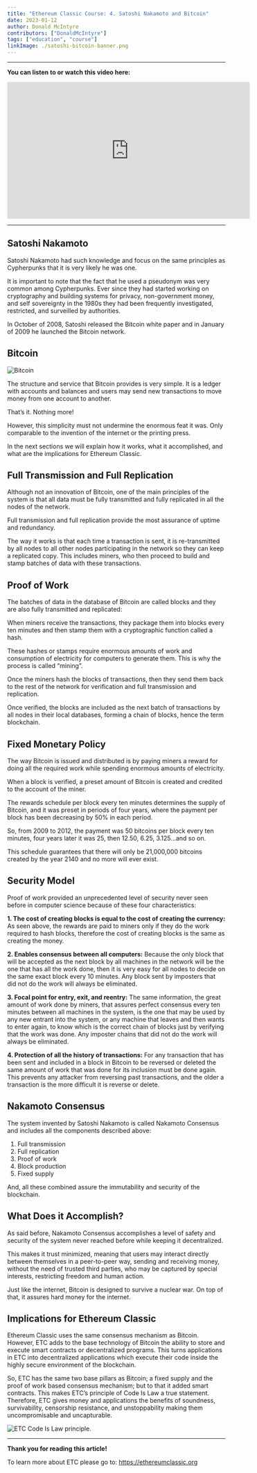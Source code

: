 ```yaml
---
title: "Ethereum Classic Course: 4. Satoshi Nakamoto and Bitcoin"
date: 2023-01-12
author: Donald McIntyre
contributors: ["DonaldMcIntyre"]
tags: ["education", "course"]
linkImage: ./satoshi-bitcoin-banner.png
---
```


---
**You can listen to or watch this video here:**

<iframe width="560" height="315" src="https://www.youtube.com/embed/3gtE4z3NFaI" title="YouTube video player" frameborder="0" allow="accelerometer; autoplay; clipboard-write; encrypted-media; gyroscope; picture-in-picture" allowfullscreen></iframe>

---

## Satoshi Nakamoto

Satoshi Nakamoto had such knowledge and focus on the same principles as Cypherpunks that it is very likely he was one.

It is important to note that the fact that he used a pseudonym was very common among Cypherpunks. Ever since they had started working on cryptography and building systems for privacy, non-government money, and self sovereignty in the 1980s they had been frequently investigated, restricted, and surveilled by authorities.

In October of 2008, Satoshi released the Bitcoin white paper and in January of 2009 he launched the Bitcoin network.

## Bitcoin

![Bitcoin](./satoshi-bitcoin.png)

The structure and service that Bitcoin provides is very simple. It is a ledger with accounts and balances and users may send new transactions to move money from one account to another.

That’s it. Nothing more!

However, this simplicity must not undermine the enormous feat it was. Only comparable to the invention of the internet or the printing press.

In the next sections we will explain how it works, what it accomplished, and what are the implications for Ethereum Classic.

## Full Transmission and Full Replication

Although not an innovation of Bitcoin, one of the main principles of the system is that all data must be fully transmitted and fully replicated in all the nodes of the network.

Full transmission and full replication provide the most assurance of uptime and redundancy.

The way it works is that each time a transaction is sent, it is re-transmitted by all nodes to all other nodes participating in the network so they can keep a replicated copy. This includes miners, who then proceed to build and stamp batches of data with these transactions.

## Proof of Work

The batches of data in the database of Bitcoin are called blocks and they are also fully transmitted and replicated:

When miners receive the transactions, they package them into blocks every ten minutes and then stamp them with a cryptographic function called a hash.

These hashes or stamps require enormous amounts of work and consumption of electricity for computers to generate them. This is why the process is called “mining”.

Once the miners hash the blocks of transactions, then they send them back to the rest of the network for verification and full transmission and replication.

Once verified, the blocks are included as the next batch of transactions by all nodes in their local databases, forming a chain of blocks, hence the term blockchain.

## Fixed Monetary Policy

The way Bitcoin is issued and distributed is by paying miners a reward for doing all the required work while spending enormous amounts of electricity.

When a block is verified, a preset amount of Bitcoin is created and credited to the account of the miner.

The rewards schedule per block every ten minutes determines the supply of Bitcoin, and it was preset in periods of four years, where the payment per block has been decreasing by 50% in each period.

So, from 2009 to 2012, the payment was 50 bitcoins per block every ten minutes, four years later it was 25, then 12.50, 6.25, 3.125…and so on.

This schedule guarantees that there will only be 21,000,000 bitcoins created by the year 2140 and no more will ever exist.

## Security Model

Proof of work provided an unprecedented level of security never seen before in computer science because of these four characteristics:

**1. The cost of creating blocks is equal to the cost of creating the currency:** As seen above, the rewards are paid to miners only if they do the work required to hash blocks, therefore the cost of creating blocks is the same as creating the money.

**2. Enables consensus between all computers:** Because the only block that will be accepted as the next block by all machines in the network will be the one that has all the work done, then it is very easy for all nodes to decide on the same exact block every 10 minutes. Any block sent by imposters that did not do the work will always be eliminated.

**3. Focal point for entry, exit, and reentry:** The same information, the great amount of work done by miners, that assures perfect consensus every ten minutes between all machines in the system, is the one that may be used by any new entrant into the system, or any machine that leaves and then wants to enter again, to know which is the correct chain of blocks just by verifying that the work was done. Any imposter chains that did not do the work will always be eliminated.

**4. Protection of all the history of transactions:** For any transaction that has been sent and included in a block in Bitcoin to be reversed or deleted the same amount of work that was done for its inclusion must be done again. This prevents any attacker from reversing past transactions, and the older a transaction is the more difficult it is reverse or delete.

## Nakamoto Consensus

The system invented by Satoshi Nakamoto is called Nakamoto Consensus and includes all the components described above:

1. Full transmission 
2. Full replication
3. Proof of work
4. Block production
5. Fixed supply

And, all these combined assure the immutability and security of the blockchain.

## What Does it Accomplish?

As said before, Nakamoto Consensus accomplishes a level of safety and security of the system never reached before while keeping it decentralized.

This makes it trust minimized, meaning that users may interact directly between themselves in a peer-to-peer way, sending and receiving money, without the need of trusted third parties, who may be captured by special interests, restricting freedom and human action.

Just like the internet, Bitcoin is designed to survive a nuclear war. On top of that, it assures hard money for the internet.

## Implications for Ethereum Classic

Ethereum Classic uses the same consensus mechanism as Bitcoin. However, ETC adds to the base technology of Bitcoin the ability to store and execute smart contracts or decentralized programs. This turns applications in ETC into decentralized applications which execute their code inside the highly secure environment of the blockchain. 

So, ETC has the same two base pillars as Bitcoin; a fixed supply and the proof of work based consensus mechanism; but to that it added smart contracts. This makes ETC’s principle of Code Is Law a true statement. Therefore, ETC gives money and applications the benefits of soundness, survivability, censorship resistance, and unstoppability making them uncompromisable and uncapturable.

![ETC Code Is Law principle.](./satoshi-bitcoin-etc.png)

---

**Thank you for reading this article!**

To learn more about ETC please go to: https://ethereumclassic.org
